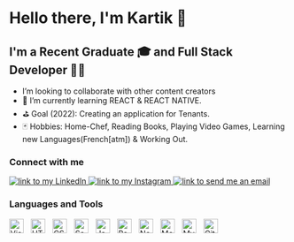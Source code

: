 # Hello there, I'm Kartik 👋

## I'm a Recent Graduate 🎓 and Full Stack Developer 👨‍💻

- I’m looking to collaborate with other content creators
- 🛟 I’m currently learning REACT & REACT NATIVE.
- ⛳ Goal (2022): Creating an application for Tenants.
- 🃏 Hobbies: Home-Chef, Reading Books, Playing Video Games, Learning new Languages(French[atm]) & Working Out.

### Connect with me

<a href="https://linkedin.com/in/kartikgowda">
    <img alt="link to my LinkedIn" src="https://img.shields.io/static/v1?label&message=/in/kartikgowda&color=0A66C2&style=flat&logo=linkedin" />
</a>
<a href="https://www.instagram.com/kartik_gowda/">
    <img alt="link to my Instagram" src="https://img.shields.io/static/v1?label&message=@kartik_gowda&color=7E3ACE&style=flat&logo=instagram&logoColor=whitesmoke" />
</a>
<a href="mailto:kartikrgowda@gmail.com">
    <img alt="link to send me an email" src="https://img.shields.io/static/v1?label&message=kartikrgowda@gmail.com&color=whitesmoke&style=flat&logo=gmail" />
</a>

### Languages and Tools

<img align="left" alt="Visual Studio Code" width="26px" src="https://cdn.jsdelivr.net/gh/devicons/devicon/icons/vscode/vscode-original.svg" style="padding-right:10px;" />
<img align="left" alt="HTML5" width="26px" src="https://cdn.jsdelivr.net/gh/devicons/devicon/icons/html5/html5-original.svg" style="padding-right:10px;" />
<img align="left" alt="CSS3" width="26px" src="https://cdn.jsdelivr.net/gh/devicons/devicon/icons/css3/css3-original.svg" style="padding-right:10px;" />
<img align="left" alt="Sass" width="26px" src="https://cdn.jsdelivr.net/gh/devicons/devicon/icons/sass/sass-original.svg" style="padding-right:10px;" />
<img align="left" alt="JavaScript" width="26px" src="https://cdn.jsdelivr.net/gh/devicons/devicon/icons/javascript/javascript-original.svg" style="padding-right:10px;" />
<img align="left" alt="React" width="26px" src="https://cdn.jsdelivr.net/gh/devicons/devicon/icons/react/react-original.svg" style="padding-right:10px;" />
<img align="left" alt="Node.js" width="26px" src="https://cdn.jsdelivr.net/gh/devicons/devicon/icons/nodejs/nodejs-original.svg" style="padding-right:10px;" />
<img align="left" alt="MongoDB" width="26px" src="https://cdn.jsdelivr.net/gh/devicons/devicon/icons/mongodb/mongodb-original.svg" style="padding-right:10px;" />
<img align="left" alt="MySQL" width="26px" src="https://cdn.jsdelivr.net/gh/devicons/devicon/icons/mysql/mysql-original.svg" style="padding-right:10px;" />
<img align="left" alt="Git" width="26px" src="https://cdn.jsdelivr.net/gh/devicons/devicon/icons/git/git-original.svg" style="padding-right:10px;" />